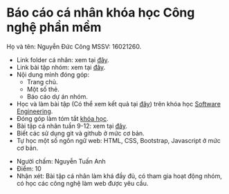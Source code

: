 ﻿# Báo cáo cá nhân khóa học Công nghệ phần mềm
Họ và tên: Nguyễn Đức Công
MSSV: 16021260.
* Link folder cá nhân: xem tại [đây](https://github.com/truonganhhoang/INT2208-2-2018/tree/master/NguyenDucCong).
* Link bài tập nhóm: xem tại [đây](https://github.com/truonganhhoang/INT2208-2-2018/tree/master/nhom-(everest)).
* Nội dung mình đóng góp:
   * Trang chủ.
   * Một số thẻ.
   * Báo cáo dự án nhóm.
* Học và làm bài tập (Có thể xem kết quả tại [đây](https://github.com/truonganhhoang/INT2208-2-2018/tree/master/NguyenDucCong)) trên khóa học [Software Engineering](https://courses.edx.org/courses/course-v1:UBCx+SoftEng1x+1T2018/course/).
* Đóng góp làm tóm tắt [khóa học](https://docs.google.com/document/d/1a4i_31R8WBUAnF91syr1FwBpKoAiTY6rEJt1xWjb74M).
* Bài tập cá nhân tuần 9-12: xem tại [đây](https://github.com/truonganhhoang/INT2208-2-2018/tree/master/NguyenDucCong/Tinycard).
* Biết các sử dụng git và github ở mức cơ bản.
* Tự học một số ngôn ngữ web: HTML, CSS, Bootstrap, Javascript ở mức cơ bản.

- Người chấm: Nguyễn Tuấn Anh
- Điểm: 10
- Nhận xét: Bài tập cá nhân làm khá đầy đủ, có tham gia hoạt động nhóm, có học các công nghệ làm web được yêu cầu.
